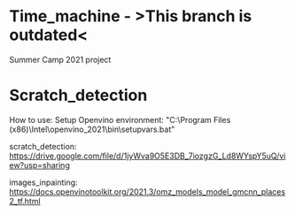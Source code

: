# Time_machine - >This branch is outdated<
Summer Camp 2021 project
# Scratch_detection
How to use:
Setup Openvino environment: "C:\Program Files (x86)\Intel\openvino_2021\bin\setupvars.bat"

scratch_detection: https://drive.google.com/file/d/1jyWva9O5E3DB_7iozgzG_Ld8WYspY5uQ/view?usp=sharing

images_inpainting: https://docs.openvinotoolkit.org/2021.3/omz_models_model_gmcnn_places2_tf.html
